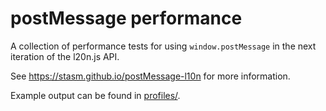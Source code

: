 postMessage performance
======================

A collection of performance tests for using `window.postMessage` in the next 
iteration of the l20n.js API.

See https://stasm.github.io/postMessage-l10n for more information.

Example output can be found in [profiles/][].

[profiles/]: https://github.com/stasm/postMessage-l10n/tree/master/profiles
